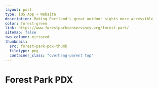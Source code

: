 ```yaml
---
layout: post
type: iOS App + Website
description: Making Portland's great outdoor sights more accessible
color: forest-green
link: https://www.forestparkconservancy.org/forest-park/
sitemap: false
two_column: mirrored
thumbnail:
  src: forest-park-pdx-thumb
  filetype: png
  container_class: "overhang-parent top"
---
```


# Forest Park PDX
